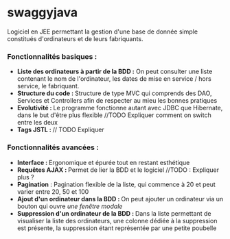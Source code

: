 # swaggyjava

Logiciel en JEE permettant la gestion d'une base de donnée simple constitués d'ordinateurs et de leurs fabriquants.

### Fonctionnalités basiques :

- <b>Liste des ordinateurs à partir de la BDD :</b> On peut consulter une liste contenant le nom de l'ordinateur, les dates de mise en service / hors service, le fabriquant.
- <b>Structure du code : </b>Structure de type MVC qui comprends des DAO, Services et Controllers afin de respecter au mieu les bonnes pratiques
- <b>Evolutivité : </b>Le programme fonctionne autant avec JDBC que Hibernate, dans le but d'être plus flexible //TODO Expliquer comment on switch entre les deux
- <b>Tags JSTL : </b> // TODO Expliquer


### Fonctionnalités avancées :

- <b>Interface : </b> Ergonomique et épurée tout en restant esthétique
- <b>Requêtes AJAX : </b> Permet de lier la BDD et le logiciel //TODO : Expliquer plus ?
- <b>Pagination</b> : Pagination flexible de la liste, qui commence à 20 et peut varier entre 20, 50 et 100
- <b>Ajout d'un ordinateur dans la BDD : </b> On peut ajouter un ordinateur via un bouton qui ouvre <i>une fenêtre modale</i>
- <b>Suppression d'un ordinateur de la BDD : </b>Dans la liste permettant de visualiser la liste des ordinateurs, une colonne dédiée à la suppression est présente, la suppression étant représentée par une petite poubelle
